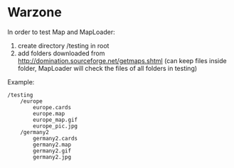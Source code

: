 # Warzone

In order to test Map and MapLoader:
1. create directory /testing in root
2. add folders downloaded from http://domination.sourceforge.net/getmaps.shtml
(can keep files inside folder, MapLoader will check the files of all folders in testing) 

Example:

    /testing
        /europe
            europe.cards
            europe.map
            europe_map.gif
            europe_pic.jpg
        /germany2
            germany2.cards
            germany2.map
            germany2.gif
            germany2.jpg
        